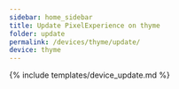 ```yaml
---
sidebar: home_sidebar
title: Update PixelExperience on thyme
folder: update
permalink: /devices/thyme/update/
device: thyme
---
```

{% include templates/device_update.md %}
